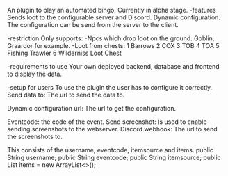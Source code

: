 An plugin to play an automated bingo. Currently in alpha stage.
-features
Sends loot to the configurable server and Discord. 
Dynamic configuration. The configuration can be send from the server to the client.

-restriction
Only supports:
-Npcs which drop loot on the ground. Goblin, Graardor for example.
-Loot from chests:
1 Barrows
2 COX
3 TOB
4 TOA
5 Fishing Trawler
6 Wilderniss Loot Chest

-requirements to use
Your own deployed backend, database and frontend to display the data.

-setup for users
To use the plugin the user has to configure it correctly.
Send data to: The url to send the data to. 
  
Dynamic configuration url: The url to get the configuration.

Eventcode: the code of the event.
Send screenshot: Is used to enable sending screenshots to the webserver.
Discord webhook: The url to send the screenshots to.


This consists of the username, eventcode, itemsource and items.
 public String username;
    public String eventcode;
    public String itemsource;
    public List<String> items = new ArrayList<>();

